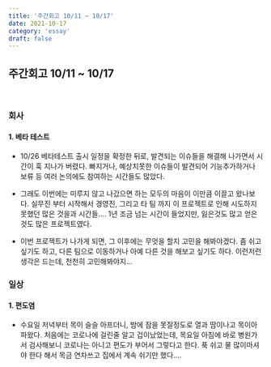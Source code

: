 ```yaml
---
title: '주간회고 10/11 ~ 10/17'
date: 2021-10-17
category: 'essay'
draft: false
---
```


## 주간회고 10/11 ~ 10/17

<br>

### 회사

#### 1. 베타 테스트

- 10/26 베타테스트 출시 일정을 확정한 뒤로, 발견되는 이슈들을 해결해 나가면서 시간이 훅 지나가 버렸다. 빠지거나, 예상치못한 이슈들이 발견되어 기능추가하거나 보류 등 여러 논의에도 참여하는 시간들도 많았다.

- 그래도 이번에는 미루지 않고 나갔으면 하는 모두의 마음이 이만큼 이끌고 왔나보다. 실무진 부터 시작해서 경영진, 그리고 타 팀 까지 이 프로젝트로 인해 시도하지 못했던 많은 것을과 시간들.... 1년 조금 넘는 시간이 들었지만, 잃은것도 많고 얻은것도 많은 프로젝트였다.

- 이번 프로젝트가 나가게 되면, 그 이후에는 무엇을 할지 고민을 해봐야겠다. 좀 쉬고싶기도 하고, 다른 팀으로 이동하거나 아예 다른 것을 해보고 싶기도 하다. 이런저런 생각은 드는데, 천천히 고민해봐야지...

### 일상

#### 1. 편도염

- 수요일 저녁부터 목이 슬슬 아프더니, 밤에 잠을 못잘정도로 열과 땀이나고 목이아파왔다. 처음에는 코로나에 걸린줄 알고 겁이났었는데, 목요일 아침에 바로 병원가서 검사해보니 코로나는 아니고 편도가 부어서 그렇다고 한다. 푹 쉬고 물 많이마셔야 한다 해서 목금 연차쓰고 집에서 계속 쉬기만 했다....
